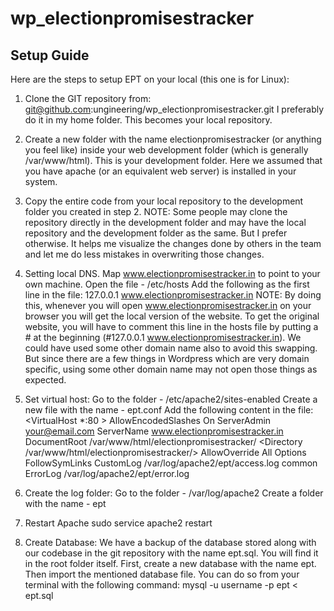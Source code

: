 # wp_electionpromisestracker

## Setup Guide

Here are the steps to setup EPT on your local (this one is for Linux):

1. Clone the GIT repository from: git@github.com:ungineering/wp_electionpromisestracker.git
   I preferably do it in my home folder. This becomes your local repository.

2. Create a new folder with the name electionpromisestracker (or anything you feel like) inside your web development folder (which is generally /var/www/html). This is your development folder. Here we assumed that you have apache (or an equivalent web server) is installed in your system.

3. Copy the entire code from your local repository to the development folder you created in step 2.
   NOTE: Some people may clone the repository directly in the development folder and may have the local repository and the development folder as the same. But I prefer otherwise. It helps me visualize the changes done by others in the team and let me do less mistakes in overwriting those changes.

4. Setting local DNS. Map www.electionpromisestracker.in to point to your own machine. 
   Open the file - /etc/hosts
   Add the following as the first line in the file:
   127.0.0.1  www.electionpromisestracker.in
   NOTE: By doing this, whenever you will open www.electionpromisestracker.in on your browser you will get the local version of the website. To get the original website, you will have to comment this line in the hosts file by putting a # at the beginning (#127.0.0.1  www.electionpromisestracker.in). We could have used some other domain name also to avoid this swapping. But since there are a few things in Wordpress which are very domain specific, using some other domain name may not open those things as expected.

5. Set virtual host:
  Go to the folder - /etc/apache2/sites-enabled
  Create a new file with the name - ept.conf
  Add the following content in the file:
    <VirtualHost *:80 >
        AllowEncodedSlashes On
        ServerAdmin your@email.com
        ServerName www.electionpromisestracker.in
        DocumentRoot /var/www/html/electionpromisestracker/
        <Directory /var/www/html/electionpromisestracker/>
            AllowOverride All
            Options FollowSymLinks
        </Directory>
        CustomLog /var/log/apache2/ept/access.log common
        ErrorLog /var/log/apache2/ept/error.log
    </VirtualHost>

6. Create the log folder:
  Go to the folder - /var/log/apache2
  Create a folder with the name - ept

7. Restart Apache
  sudo service apache2 restart

8. Create Database:
  We have a backup of the database stored along with our codebase in the git repository with the name ept.sql. You will find it in the root folder itself.
  First, create a new database with the name ept.
  Then import the mentioned database file. You can do so from your terminal with the following command: 
  mysql -u username -p ept < ept.sql
